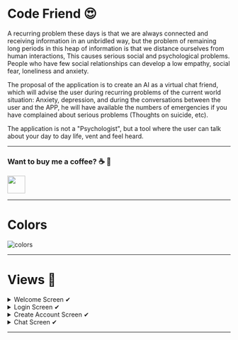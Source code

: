 # Code Friend 😍

A recurring problem these days is that we are always connected and
receiving information in an unbridled way, but the problem of remaining long
periods in this heap of information is that we distance ourselves from human interactions,
This causes serious social and psychological problems.
People who have few social relationships can develop a low empathy,
social fear, loneliness and anxiety.

The proposal of the application is to create an AI as a virtual chat friend, which will advise the
user during recurring problems of the current world situation: Anxiety, depression, and
during the conversations between the user and the APP, he will have available the numbers of
emergencies if you have complained about serious problems (Thoughts on
suicide, etc).

The application is not a "Psychologist", but a tool where the user can
talk about your day to day life, vent and feel heard.

---

 ### Want to buy me a coffee? :coffee: :money_with_wings:
 <a target="_blank" href="https://donorbox.org/buy-me-a-coffee-21?default_interval=o"><img src="https://i1.wp.com/www.kitsilano.ca/wp-content/uploads/2020/04/kofi.png?ssl=1" height="40"/></a>
 
---

# Colors

![colors](https://user-images.githubusercontent.com/37451620/91731551-5358f680-eb7d-11ea-80e1-d15a9860cd03.JPG)

---


# Views 📱

<details>
<summary>Welcome Screen ✔</summary>
<br>
<img src="https://user-images.githubusercontent.com/37451620/92333716-164da200-f05e-11ea-8c61-fb16d0f4b34d.jpg"  height="500" />
<br>
</details>

<details>
<summary>Login Screen ✔</summary>
<br>
<img src="https://user-images.githubusercontent.com/37451620/92333720-177ecf00-f05e-11ea-8e56-3e2082f82d49.jpg"  height="500" />
<br>
</details>

<details>
<summary>Create Account Screen ✔</summary>
<br>
<img src="https://user-images.githubusercontent.com/37451620/92333722-177ecf00-f05e-11ea-8198-89b31d29214d.jpg"  height="500" />
<br>
</details>

<details>
<summary>Chat Screen ✔</summary>
<br>
<img src="https://user-images.githubusercontent.com/37451620/92333719-16e63880-f05e-11ea-84eb-87b417ef635a.jpg"  height="500" />
<br>
</details>

---



